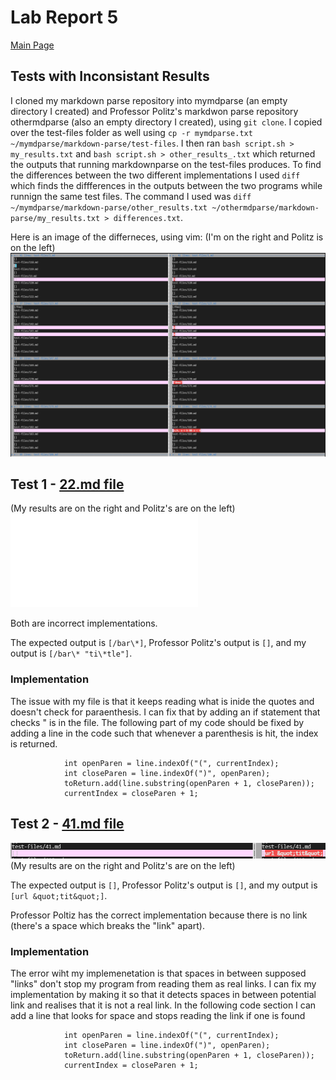 # Lab Report 5
[Main Page](https://shreyagupta112.github.io/cse15l-lab-reports/)

## Tests with Inconsistant Results
I cloned my markdown parse repository into mymdparse (an empty directory I created) and Professor Politz's markdwon parse repository othermdparse (also an empty directory I created), using `git clone`.  I copied over the test-files folder as well using `cp -r mymdparse.txt ~/mymdparse/markdown-parse/test-files`. I then ran `bash script.sh > my_results.txt` and `bash script.sh > other_results_.txt`  which returned the outputs that running markdownparse on the test-files produces. To find the differences between the two different implementations I used `diff` which finds the diffferences in the outputs between the two programs while runnign the same test files.  The command I used was  `diff ~/mymdparse/markdown-parse/other_results.txt ~/othermdparse/markdown-parse/my_results.txt > differences.txt`. 

Here is an image of the differneces, using vim: 
(I'm on the right and Politz is on the left)
![Image](51.png)

## Test 1 - [22.md file](https://github.com/ucsd-cse15l-w22/markdown-parse/blob/main/test-files/52.md)

(My results are on the right and Politz's are on the left)
![Image](52.pgn)

Both are incorrect implementations.

The expected output is `[/bar\*]`, Professor Politz's output is `[]`, and my output is `[/bar\* "ti\*tle"]`.

### Implementation
The issue with my file is that it keeps reading what is inide the quotes and doesn't check for paraenthesis.  I can fix that by adding an if statement that checks " is in the file. The following part of my code should be fixed by adding a line in the code such that whenever a parenthesis is hit, the index is returned.
```
            int openParen = line.indexOf("(", currentIndex);
            int closeParen = line.indexOf(")", openParen);
            toReturn.add(line.substring(openParen + 1, closeParen));
            currentIndex = closeParen + 1;
```



## Test 2 - [41.md file](https://github.com/ucsd-cse15l-w22/markdown-parse/blob/main/test-files/53.md)

![Image](53.png)
(My results are on the right and Politz's are on the left)

The expected output is `[]`, Professor Politz's output is `[]`, and my output is `[url &quot;tit&quot;]`.

Professor Poltiz has the correct implementation because there is no link (there's a space which breaks the "link" apart).

###  Implementation
The error wiht my implemenetation is that spaces in between supposed "links" don't stop my program from reading them as real links.  I can fix my implementation by making it so that it detects spaces in between potential link and realises that it is not a real link.  In the following code section I can add a line that looks for space and stops reading the link if one is found
```
            int openParen = line.indexOf("(", currentIndex);
            int closeParen = line.indexOf(")", openParen);
            toReturn.add(line.substring(openParen + 1, closeParen));
            currentIndex = closeParen + 1;
```

